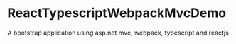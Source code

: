 # ReactTypescriptWebpackMvcDemo
A bootstrap application using asp.net mvc, webpack, typescript and reactjs
